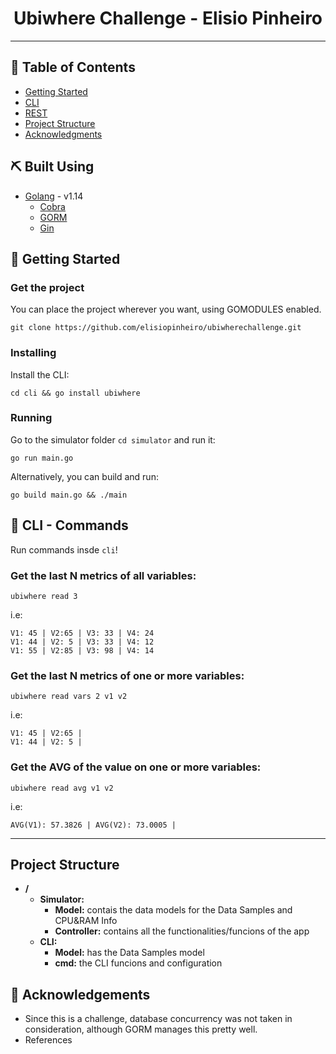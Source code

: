 <h1 align="center">Ubiwhere Challenge - Elisio Pinheiro</h1>


---

## 📝 Table of Contents

- [Getting Started](#getting_started)
- [CLI](#commands)
- [REST](#rest)
- [Project Structure](#project_structure)
- [Acknowledgments](#acknowledgement)

## ⛏️ Built Using
- [Golang](https://golang.org/) - v1.14
    - [Cobra](https://github.com/spf13/cobra)
    - [GORM](https://gorm.io/)
    - [Gin](https://github.com/gin-gonic/gin)


## 🏁 Getting Started <a name = "getting_started"></a>

### Get the project

You can place the project wherever you want, using GOMODULES enabled.

```
git clone https://github.com/elisiopinheiro/ubiwherechallenge.git
```

### Installing

Install the CLI:

```
cd cli && go install ubiwhere
```

### Running

Go to the simulator folder ``cd simulator`` and run it:

```
go run main.go
```

Alternatively, you can build and run:

```
go build main.go && ./main
```

## 🏁 CLI - Commands <a name = "commands"></a>

Run commands insde ``cli``! 

### Get the last N metrics of all variables:
```
ubiwhere read 3
```
i.e: 
```
V1: 45 | V2:65 | V3: 33 | V4: 24
V1: 44 | V2: 5 | V3: 33 | V4: 12
V1: 55 | V2:85 | V3: 98 | V4: 14
```

### Get the last N metrics of one or more variables:
```
ubiwhere read vars 2 v1 v2
```
i.e: 
```
V1: 45 | V2:65 |
V1: 44 | V2: 5 |
```

### Get the AVG of the value on one or more variables:
```
ubiwhere read avg v1 v2
```
i.e: 
```
AVG(V1): 57.3826 | AVG(V2): 73.0005 |
```

---

## Project Structure <a name = "project_structure"></a>

- **/**
    - **Simulator:**
        - **Model:** contais the data models for the Data Samples and CPU&RAM Info
        - **Controller:** contains all the functionalities/funcions of the app
    - **CLI:**
        - **Model:** has the Data Samples model
        - **cmd:** the CLI funcions and configuration
    
## 🎉 Acknowledgements <a name = "acknowledgement"></a>

- Since this is a challenge, database concurrency was not taken in consideration, although GORM manages this pretty well.
- References